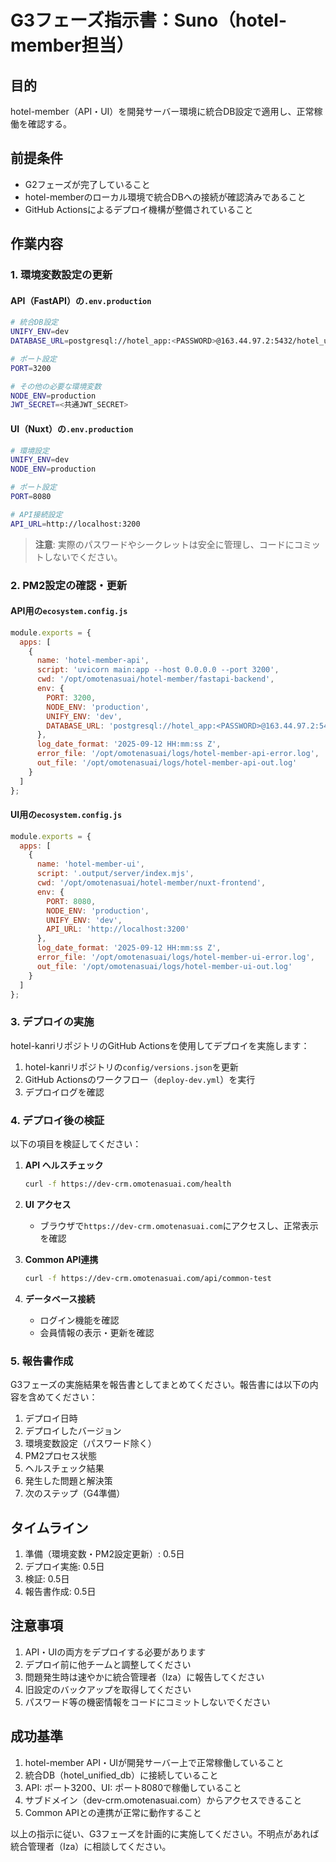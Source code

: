 # G3フェーズ指示書：Suno（hotel-member担当）

## 目的
hotel-member（API・UI）を開発サーバー環境に統合DB設定で適用し、正常稼働を確認する。

## 前提条件
- G2フェーズが完了していること
- hotel-memberのローカル環境で統合DBへの接続が確認済みであること
- GitHub Actionsによるデプロイ機構が整備されていること

## 作業内容

### 1. 環境変数設定の更新

#### API（FastAPI）の`.env.production`

```bash
# 統合DB設定
UNIFY_ENV=dev
DATABASE_URL=postgresql://hotel_app:<PASSWORD>@163.44.97.2:5432/hotel_unified_db

# ポート設定
PORT=3200

# その他の必要な環境変数
NODE_ENV=production
JWT_SECRET=<共通JWT_SECRET>
```

#### UI（Nuxt）の`.env.production`

```bash
# 環境設定
UNIFY_ENV=dev
NODE_ENV=production

# ポート設定
PORT=8080

# API接続設定
API_URL=http://localhost:3200
```

> **注意**: 実際のパスワードやシークレットは安全に管理し、コードにコミットしないでください。

### 2. PM2設定の確認・更新

#### API用の`ecosystem.config.js`

```javascript
module.exports = {
  apps: [
    {
      name: 'hotel-member-api',
      script: 'uvicorn main:app --host 0.0.0.0 --port 3200',
      cwd: '/opt/omotenasuai/hotel-member/fastapi-backend',
      env: {
        PORT: 3200,
        NODE_ENV: 'production',
        UNIFY_ENV: 'dev',
        DATABASE_URL: 'postgresql://hotel_app:<PASSWORD>@163.44.97.2:5432/hotel_unified_db'
      },
      log_date_format: '2025-09-12 HH:mm:ss Z',
      error_file: '/opt/omotenasuai/logs/hotel-member-api-error.log',
      out_file: '/opt/omotenasuai/logs/hotel-member-api-out.log'
    }
  ]
};
```

#### UI用の`ecosystem.config.js`

```javascript
module.exports = {
  apps: [
    {
      name: 'hotel-member-ui',
      script: '.output/server/index.mjs',
      cwd: '/opt/omotenasuai/hotel-member/nuxt-frontend',
      env: {
        PORT: 8080,
        NODE_ENV: 'production',
        UNIFY_ENV: 'dev',
        API_URL: 'http://localhost:3200'
      },
      log_date_format: '2025-09-12 HH:mm:ss Z',
      error_file: '/opt/omotenasuai/logs/hotel-member-ui-error.log',
      out_file: '/opt/omotenasuai/logs/hotel-member-ui-out.log'
    }
  ]
};
```

### 3. デプロイの実施

hotel-kanriリポジトリのGitHub Actionsを使用してデプロイを実施します：

1. hotel-kanriリポジトリの`config/versions.json`を更新
2. GitHub Actionsのワークフロー（`deploy-dev.yml`）を実行
3. デプロイログを確認

### 4. デプロイ後の検証

以下の項目を検証してください：

1. **API ヘルスチェック**
   ```bash
   curl -f https://dev-crm.omotenasuai.com/health
   ```

2. **UI アクセス**
   - ブラウザで`https://dev-crm.omotenasuai.com`にアクセスし、正常表示を確認

3. **Common API連携**
   ```bash
   curl -f https://dev-crm.omotenasuai.com/api/common-test
   ```

4. **データベース接続**
   - ログイン機能を確認
   - 会員情報の表示・更新を確認

### 5. 報告書作成

G3フェーズの実施結果を報告書としてまとめてください。報告書には以下の内容を含めてください：

1. デプロイ日時
2. デプロイしたバージョン
3. 環境変数設定（パスワード除く）
4. PM2プロセス状態
5. ヘルスチェック結果
6. 発生した問題と解決策
7. 次のステップ（G4準備）

## タイムライン

1. 準備（環境変数・PM2設定更新）: 0.5日
2. デプロイ実施: 0.5日
3. 検証: 0.5日
4. 報告書作成: 0.5日

## 注意事項

1. API・UIの両方をデプロイする必要があります
2. デプロイ前に他チームと調整してください
3. 問題発生時は速やかに統合管理者（Iza）に報告してください
4. 旧設定のバックアップを取得してください
5. パスワード等の機密情報をコードにコミットしないでください

## 成功基準

1. hotel-member API・UIが開発サーバー上で正常稼働していること
2. 統合DB（hotel_unified_db）に接続していること
3. API: ポート3200、UI: ポート8080で稼働していること
4. サブドメイン（dev-crm.omotenasuai.com）からアクセスできること
5. Common APIとの連携が正常に動作すること

以上の指示に従い、G3フェーズを計画的に実施してください。不明点があれば統合管理者（Iza）に相談してください。
